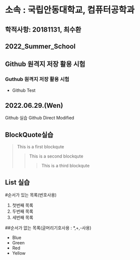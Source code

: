 소속 : 국립안동대학교, 컴퓨터공학과
===========================

학적사항: 20181131, 최수환
----------------------------------------

2022_Summer_School
------------------------------
## Github 원격지 저장 활용 시험
### Guthub 원격지 저장 활용 시험
* Github Test
## 2022.06.29.(Wen)
Github 실습
Github Direct Modified

BlockQuote실습
---------------------------
>This is a first blockqute
>	>This is a second blockqute
>	>	>This is a third blockqute

List 실습
-----------------
#순서가 있는 목록(번호사용)
1. 첫번째 목록
2. 두번째 목록
3. 세번째 목록

##순서가 없는 목록(글머리기호사용 : *,+,-사용)
* Blue
* Green
* Red
* Yellow